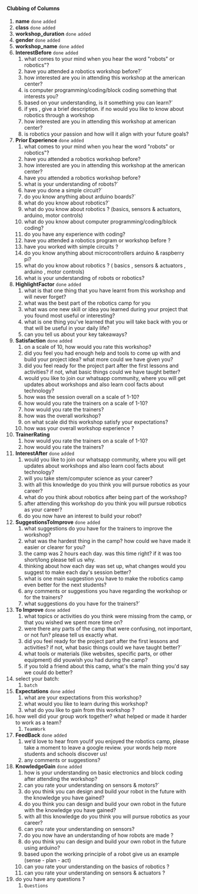 
#### Clubbing of Columns
1. **name** `done` `added`
2. **class** `done` `added`
3. **workshop_duration** `done` `added`
4. **gender** `done` `added`
5. **workshop_name** `done` `added`
6. **InterestBefore** `done` `added`
	1. what comes to your mind when you hear the word "robots" or robotics"?
	2. have you attended a robotics workshop before?`
	3. how interested are you in attending this workshop at the american center?
	4. is computer programming/coding/block coding something that interests you?
	5. based on your understanding, is it something you can learn?`
	6. if yes , give a brief description. if no would you like to  know about robotics through a workshop 
	7. how interested are you in attending this workshop at american center? 
	8. is robotics your passion and how will it align with your future goals?
7. **Prior Experience** `done` `added`
	1. what comes to your mind when you hear the word "robots" or robotics"?
	2. have you attended a robotics workshop before?
	3. how interested are you in attending this workshop at the american center?
	4. have you attended a robotics workshop before?
	5. what is your understanding of robots?`
	6. have you done a simple circuit?`
	7. do you know anything about arduino boards?`
	8. what do you know about robotics?`
	9. what do you know about robotics ? (basics, sensors & actuators, arduino, motor controls)
	10. what do you know about computer programming/coding/block coding?
	11. do you have any experience with coding?
	12. have you attended a robotics program or workshop before ?
	13. have you worked with simple circuits ?
	14. do you know anything about microcontrollers arduino & raspberry pi?
	15. what do you know about robotics ? ( basics , sensors & actuators , arduino , motor controls)
	16. what is your understanding of robots or robotics?
8. **HighlightFactor** `done` `added`
	1. what is that one thing that you have learnt from this workshop and will never forget?
	2. what was the best part of the robotics camp for you
	3. what was one new skill or idea you learned during your project that you found most useful or interesting?
	4. what is one thing you've learned that you will take back with you or that will be useful in your daily life?
	5. can you tell us about your key takeaways? 
9. **Satisfaction** `done` `added`
	1. on a scale of 10, how would you rate this workshop?
	2. did you feel you had enough help and tools to come up with and build your project idea? what more could we have given you?
	3. did you feel ready for the project part after the first lessons and activities? if not, what basic things could we have taught better?
	4. would you like to join our whatsapp community, where you will get updates about workshops and also learn cool facts about technology?
	5. how was the session overall on a scale of 1-10?
	6. how would you rate the trainers on a scale of 1-10?
	7. how would you rate the trainers?
	8. how was the overall workshop?
	9. on what scale did this workshop satisfy your expectations?
	10. how was your overall workshop experience ?
10. **TrainerRating**
	1. how would you rate the trainers on a scale of 1-10?
	2. how would you rate the trainers?
11. **InterestAfter** `done` `added`
	1. would you like to join our whatsapp community, where you will get updates about workshops and also learn cool facts about technology?
	2. will you take stem/computer science as your career?
	3. with all this knowledge do you think you will pursue robotics as your career?
	4. what do you think about robotics after being part of the workshop?
	5. after attending this workshop do you think you will pursue robotics as your career?
	6. do you now have an interest to build your robot?
12. **SuggestionsToImprove** `done` `added`
	1. what suggestions do you have for the trainers to improve the workshop?
	2. what was the hardest thing in the camp? how could we have made it easier or clearer for you?
	3. the camp was 2 hours each day. was this time right? if it was too short/long please tell us why.
	4. thinking about how each day was set up, what changes would you suggest to make each day's session better?
	5. what is one main suggestion you have to make the robotics camp even better for the next students?
	6. any comments or suggestions you have regarding the workshop or for the trainers?
	7. what suggestions do you have for the trainers?`
13. **To Improve** `done` `added`
	1. what topics or activities do you think were missing from the camp, or that you wished we spent more time on?
	2. were there any parts of the camp that were confusing, not important, or not fun? please tell us exactly what.
	3. did you feel ready for the project part after the first lessons and activities? if not, what basic things could we have taught better?`
	4. what tools or materials (like websites, specific parts, or other equipment) did youwish you had during the camp?
	5. if you told a friend about this camp, what's the main thing you'd say we could do better?
14. select your batch:
	1. `batch`
15. **Expectations** `done` `added`
	1. what are your expectations from this workshop?
	2. what would you like to learn during this workshop?
	3. what do you like to gain from this workshop ?
16. how well did your group work together? what helped or made it harder to work as a team?
	1. `TeamWork`
17. **FeedBack** `done` `added`
	1. we’d love to hear from you!if you enjoyed the robotics camp, please take a moment to leave a google review. your words help more students and schools discover us!
	2. any comments or suggestions? 
18. **KnowledgeGain** `done` `added`
	1. how is your understanding on basic electronics and block coding after attending the workshop?
	2. can you rate your understanding on sensors & motors?`
	3. do you think you can design and build your robot in the future with the knowledge you have gained?
	4. do you think you can design and build your own robot in the future with the knowledge you have gained?
	5. with all this knowledge do you think you will pursue robotics as your career?
	6. can you rate your understanding on sensors?
	7. do you now have an understanding of how robots are made ?
	8. do you think you can design and build your own robot in the future using arduino?
	9. based upon the working principle of a robot give us an example (sense - plan - act)
	10. can you rate your understanding on the basics of robotics ?
	11. can you rate your understanding on sensors & actuators ?
19. do you have any questions ? 
	1. `Questions` 
